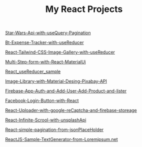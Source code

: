 <div align="center"><h1>My React Projects</h1></div><br/>

<a href="https://github.com/murderuo/0-Star-Wars-Api-with-useQuery-Pagination">Star-Wars-Api-with-useQuery-Pagination</a>


<a href="https://github.com/murderuo/1-Bt-Expense-Tracker-with-useReducer">Bt-Expense-Tracker-with-useReducer</a>


<a href="https://github.com/murderuo/2-React-Tailwind-CSS-Image-Gallery-with-useReducer">React-Tailwind-CSS-Image-Gallery-with-useReducer</a>


<a href="https://github.com/murderuo/3-Multi-Step-form-with-React-MaterialUi">Multi-Step-form-with-React-MaterialUi</a>


<a href="https://github.com/murderuo/React_useReducer_sample">React_useReducer_sample</a>


<a href="https://github.com/murderuo/4-Image-Library-with-Material-Desing-Pixabay-API">Image-Library-with-Material-Desing-Pixabay-API</a>


<a href="https://github.com/murderuo/Firebase-App-Auth-and-Add-User-Add-Product-and-lister">Firebase-App-Auth-and-Add-User-Add-Product-and-lister</a>


<a href="https://github.com/murderuo/Facebook-Login-Button-with-React">Facebook-Login-Button-with-React</a>


<a href="https://github.com/murderuo/React-Uploader-with-google-reCaptcha-and-firebase-storeage">React-Uploader-with-google-reCaptcha-and-firebase-storeage</a>


<a href="https://github.com/murderuo/React-Infinite-Scrool-with-unsplashApi">React-Infinite-Scrool-with-unsplashApi</a>


<a href="https://github.com/murderuo/React-simple-pagination-from-jsonPlaceHolder">React-simple-pagination-from-jsonPlaceHolder</a> 


<a href="https://github.com/murderuo/ReactJS-Sample-TextGenerator-from-Loremipsum.net">ReactJS-Sample-TextGenerator-from-Loremipsum.net</a> 









